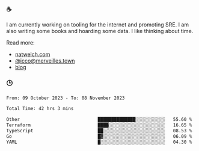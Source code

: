 ### ☕

I am currently working on tooling for the internet and promoting SRE. I am also writing some books and hoarding some data. I like thinking about time. 

Read more:

 - [natwelch.com](https://natwelch.com)
 - [@icco@merveilles.town](https://merveilles.town/@icco)
 - [blog](https://writing.natwelch.com)

### 🕒

<!--START_SECTION:waka-->

```txt
From: 09 October 2023 - To: 08 November 2023

Total Time: 42 hrs 3 mins

Other                             ██████████████░░░░░░░░░░░   55.60 %
Terraform                         ████░░░░░░░░░░░░░░░░░░░░░   16.65 %
TypeScript                        ██░░░░░░░░░░░░░░░░░░░░░░░   08.53 %
Go                                █▓░░░░░░░░░░░░░░░░░░░░░░░   06.09 %
YAML                              █░░░░░░░░░░░░░░░░░░░░░░░░   04.30 %
```

<!--END_SECTION:waka-->
